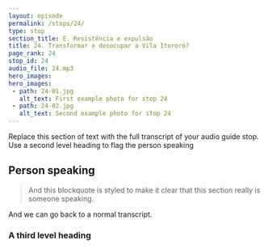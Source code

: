 ```yaml
---
layout: episode
permalink: /stops/24/
type: stop
section_title: E. Resistência e expulsão
title: 24. Transformar e desocupar a Vila Itororó?
page_rank: 24
stop_id: 24
audio_file: 24.mp3
hero_images:
hero_images:
 - path: 24-01.jpg
   alt_text: First example photo for stop 24
 - path: 24-02.jpg
   alt_text: Second example photo for stop 24
---
```


Replace this section of text with the full transcript of your audio guide stop. Use a second level heading to flag the person speaking

## Person speaking

> And this blockquote is styled to make it clear that this section really is someone speaking.

And we can go back to a normal transcript.

### A third level heading

